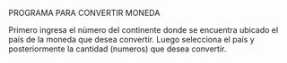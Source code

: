 PROGRAMA PARA CONVERTIR MONEDA

Primero ingresa el nùmero del continente donde se encuentra ubicado el país de la moneda que desea convertir.
Luego selecciona el país y posteriormente la cantidad (numeros) que desea convertir.
